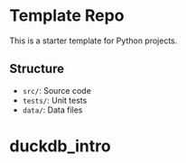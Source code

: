 # Template Repo

This is a starter template for Python projects.

## Structure

- `src/`: Source code
- `tests/`: Unit tests
- `data/`: Data files
# duckdb_intro
